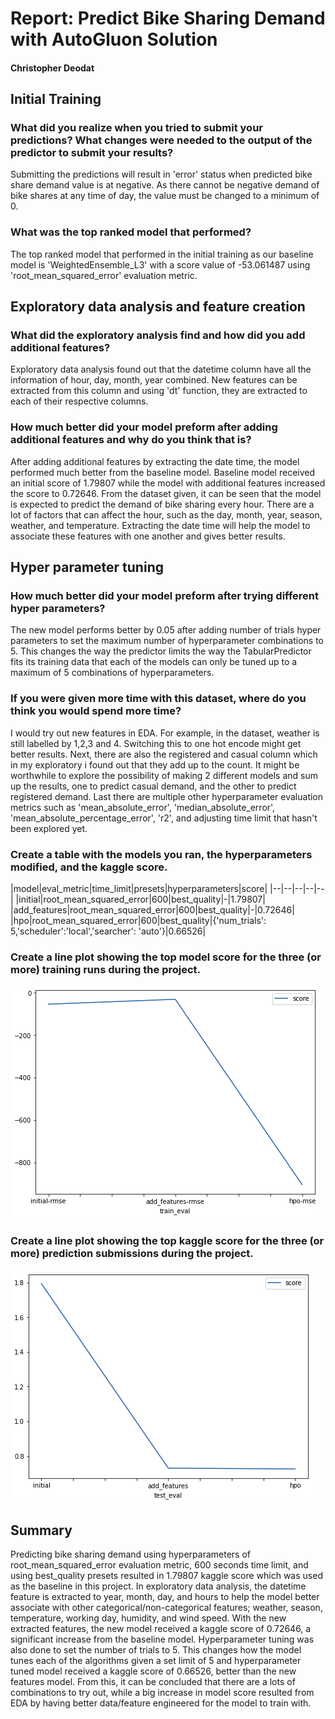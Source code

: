 # Report: Predict Bike Sharing Demand with AutoGluon Solution
#### Christopher Deodat

## Initial Training
### What did you realize when you tried to submit your predictions? What changes were needed to the output of the predictor to submit your results?
Submitting the predictions will result in 'error' status when predicted bike share demand value is at negative. As there cannot be negative demand of bike shares at any time of day, the value must be changed to a minimum of 0.

### What was the top ranked model that performed?
The top ranked model that performed in the initial training as our baseline model is 'WeightedEnsemble_L3' with a score value of -53.061487 using 'root_mean_squared_error' evaluation metric.

## Exploratory data analysis and feature creation
### What did the exploratory analysis find and how did you add additional features?
Exploratory data analysis found out that the datetime column have all the information of hour, day, month, year combined. New features can be extracted from this column and using 'dt' function, they are extracted to each of their respective columns.

### How much better did your model preform after adding additional features and why do you think that is?
After adding additional features by extracting the date time, the model performed much better from the baseline model. Baseline model received an initial score of 1.79807 while the model with additional features increased the score to 0.72646. From the dataset given, it can be seen that the model is expected to predict the demand of bike sharing every hour. There are a lot of factors that can affect the hour, such as the day, month, year, season, weather, and temperature. Extracting the date time will help the model to associate these features with one another and gives better results.

## Hyper parameter tuning
### How much better did your model preform after trying different hyper parameters?
The new model performs better by 0.05 after adding number of trials hyper parameters to set the maximum number of hyperparameter combinations to 5. This changes the way the predictor limits the way the TabularPredictor fits its training data that each of the models can only be tuned up to a maximum of 5 combinations of hyperparameters. 

### If you were given more time with this dataset, where do you think you would spend more time?
I would try out new features in EDA. For example, in the dataset, weather is still labelled by 1,2,3 and 4. Switching this to one hot encode might get better results. Next, there are also the registered and casual column which in my exploratory i found out that they add up to the count. It might be worthwhile to explore the possibility of making 2 different models and sum up the results, one to predict casual demand, and the other to predict registered demand. Last there are multiple other hyperparameter evaluation metrics such as 'mean_absolute_error', 'median_absolute_error', 'mean_absolute_percentage_error', 'r2', and adjusting time limit that hasn't been explored yet.

### Create a table with the models you ran, the hyperparameters modified, and the kaggle score.
|model|eval_metric|time_limit|presets|hyperparameters|score|
|--|--|--|--|--|
|initial|root_mean_squared_error|600|best_quality|-|1.79807|
|add_features|root_mean_squared_error|600|best_quality|-|0.72646|
|hpo|root_mean_squared_error|600|best_quality|{'num_trials': 5,'scheduler':'local','searcher': 'auto'}|0.66526|

### Create a line plot showing the top model score for the three (or more) training runs during the project.

![model_train_score.png](img/model_train_score.png)

### Create a line plot showing the top kaggle score for the three (or more) prediction submissions during the project.

![model_test_score.png](img/model_test_score.png)

## Summary
Predicting bike sharing demand using hyperparameters of root_mean_squared_error evaluation metric, 600 seconds time limit, and using best_quality presets resulted in 1.79807 kaggle score which was used as the baseline in this project. In exploratory data analysis, the datetime feature is extracted to year, month, day, and hours to help the model better associate with other categorical/non-categorical features; weather, season, temperature, working day, humidity, and wind speed. With the new extracted features, the new model received a kaggle score of 0.72646, a significant increase from the baseline model. Hyperparameter tuning was also done to set the number of trials to 5. This changes how the model tunes each of the algorithms given a set limit of 5 and hyperparameter tuned model received a kaggle score of 0.66526, better than the new features model. From this, it can be concluded that there are a lots of combinations to try out, while a big increase in model score resulted from EDA by having better data/feature engineered for the model to train with. 
